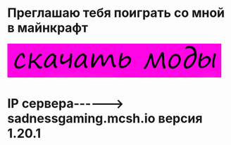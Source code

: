 <h1>Преглашаю тебя поиграть со мной в майнкрафт</h1>
<div style="background-image: url('фон.jpg');">
<body>
<a href="mods.zip" download><img src="моды.png" alt="htlm" ></a>
</body>
<h1>IP сервера------> sadnessgaming.mcsh.io версия 1.20.1</h1>
